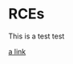 # RCEs

This is a test test

[a link](https://github.com/changh21/RCEs/XSTREAM__i0.9_g1_m5_L20_out_1.html)
